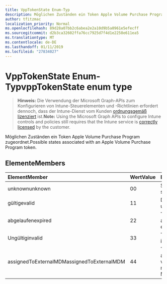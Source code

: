 ```yaml
---
title: VppTokenState Enum-Typ
description: Möglichen Zuständen ein Token Apple Volume Purchase Program zugeordnet.
author: tfitzmac
localization_priority: Normal
ms.openlocfilehash: 89d28a07bb2c6abea2e2a10d9b5a0961e5efecff
ms.sourcegitcommit: d2b3ca32602ffa76cc7925d7f4d1e2258e611ea5
ms.translationtype: MT
ms.contentlocale: de-DE
ms.lasthandoff: 01/11/2019
ms.locfileid: "27834027"
---
```

# <a name="vpptokenstate-enum-type"></a><span data-ttu-id="7363e-103">VppTokenState Enum-Typ</span><span class="sxs-lookup"><span data-stu-id="7363e-103">vppTokenState enum type</span></span>

> <span data-ttu-id="7363e-104">**Hinweis:** Die Verwendung der Microsoft Graph-APIs zum Konfigurieren von Intune-Steuerelementen und -Richtlinien erfordert dennoch, dass der Intune-Dienst vom Kunden [ordnungsgemäß lizenziert](https://go.microsoft.com/fwlink/?linkid=839381) ist.</span><span class="sxs-lookup"><span data-stu-id="7363e-104">**Note:** Using the Microsoft Graph APIs to configure Intune controls and policies still requires that the Intune service is [correctly licensed](https://go.microsoft.com/fwlink/?linkid=839381) by the customer.</span></span>

<span data-ttu-id="7363e-105">Möglichen Zuständen ein Token Apple Volume Purchase Program zugeordnet.</span><span class="sxs-lookup"><span data-stu-id="7363e-105">Possible states associated with an Apple Volume Purchase Program token.</span></span>
## <a name="members"></a><span data-ttu-id="7363e-106">Elemente</span><span class="sxs-lookup"><span data-stu-id="7363e-106">Members</span></span>
|<span data-ttu-id="7363e-107">Element</span><span class="sxs-lookup"><span data-stu-id="7363e-107">Member</span></span>|<span data-ttu-id="7363e-108">Wert</span><span class="sxs-lookup"><span data-stu-id="7363e-108">Value</span></span>|<span data-ttu-id="7363e-109">Beschreibung</span><span class="sxs-lookup"><span data-stu-id="7363e-109">Description</span></span>|
|:---|:---|:---|
|<span data-ttu-id="7363e-110">unknown</span><span class="sxs-lookup"><span data-stu-id="7363e-110">unknown</span></span>|<span data-ttu-id="7363e-111">0</span><span class="sxs-lookup"><span data-stu-id="7363e-111">0</span></span>|<span data-ttu-id="7363e-112">Standardzustand.</span><span class="sxs-lookup"><span data-stu-id="7363e-112">Default state.</span></span>|
|<span data-ttu-id="7363e-113">gültige</span><span class="sxs-lookup"><span data-stu-id="7363e-113">valid</span></span>|<span data-ttu-id="7363e-114">1</span><span class="sxs-lookup"><span data-stu-id="7363e-114">1</span></span>|<span data-ttu-id="7363e-115">Das Token ist ungültig.</span><span class="sxs-lookup"><span data-stu-id="7363e-115">Token is valid.</span></span>|
|<span data-ttu-id="7363e-116">abgelaufen</span><span class="sxs-lookup"><span data-stu-id="7363e-116">expired</span></span>|<span data-ttu-id="7363e-117">2</span><span class="sxs-lookup"><span data-stu-id="7363e-117">2</span></span>|<span data-ttu-id="7363e-118">Token ist abgelaufen.</span><span class="sxs-lookup"><span data-stu-id="7363e-118">Token is expired.</span></span>|
|<span data-ttu-id="7363e-119">Ungültig</span><span class="sxs-lookup"><span data-stu-id="7363e-119">invalid</span></span>|<span data-ttu-id="7363e-120">3</span><span class="sxs-lookup"><span data-stu-id="7363e-120">3</span></span>|<span data-ttu-id="7363e-121">Token ist ungültig.</span><span class="sxs-lookup"><span data-stu-id="7363e-121">Token is invalid.</span></span>|
|<span data-ttu-id="7363e-122">assignedToExternalMDM</span><span class="sxs-lookup"><span data-stu-id="7363e-122">assignedToExternalMDM</span></span>|<span data-ttu-id="7363e-123">4</span><span class="sxs-lookup"><span data-stu-id="7363e-123">4</span></span>|<span data-ttu-id="7363e-124">Token wird von einem anderen MDM-Dienst verwaltet.</span><span class="sxs-lookup"><span data-stu-id="7363e-124">Token is managed by another MDM Service.</span></span>|



